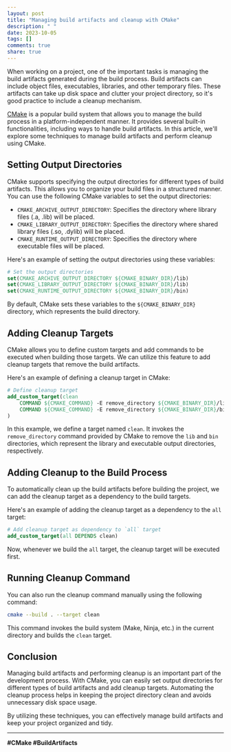 ```yaml
---
layout: post
title: "Managing build artifacts and cleanup with CMake"
description: " "
date: 2023-10-05
tags: []
comments: true
share: true
---
```


When working on a project, one of the important tasks is managing the build artifacts generated during the build process. Build artifacts can include object files, executables, libraries, and other temporary files. These artifacts can take up disk space and clutter your project directory, so it's good practice to include a cleanup mechanism.

[CMake](https://cmake.org/) is a popular build system that allows you to manage the build process in a platform-independent manner. It provides several built-in functionalities, including ways to handle build artifacts. In this article, we'll explore some techniques to manage build artifacts and perform cleanup using CMake.

## Setting Output Directories

CMake supports specifying the output directories for different types of build artifacts. This allows you to organize your build files in a structured manner. You can use the following CMake variables to set the output directories:

- `CMAKE_ARCHIVE_OUTPUT_DIRECTORY`: Specifies the directory where library files (.a, .lib) will be placed.
- `CMAKE_LIBRARY_OUTPUT_DIRECTORY`: Specifies the directory where shared library files (.so, .dylib) will be placed.
- `CMAKE_RUNTIME_OUTPUT_DIRECTORY`: Specifies the directory where executable files will be placed.

Here's an example of setting the output directories using these variables:

```cmake
# Set the output directories
set(CMAKE_ARCHIVE_OUTPUT_DIRECTORY ${CMAKE_BINARY_DIR}/lib)
set(CMAKE_LIBRARY_OUTPUT_DIRECTORY ${CMAKE_BINARY_DIR}/lib)
set(CMAKE_RUNTIME_OUTPUT_DIRECTORY ${CMAKE_BINARY_DIR}/bin)
```

By default, CMake sets these variables to the `${CMAKE_BINARY_DIR}` directory, which represents the build directory.

## Adding Cleanup Targets

CMake allows you to define custom targets and add commands to be executed when building those targets. We can utilize this feature to add cleanup targets that remove the build artifacts.

Here's an example of defining a cleanup target in CMake:

```cmake
# Define cleanup target
add_custom_target(clean
    COMMAND ${CMAKE_COMMAND} -E remove_directory ${CMAKE_BINARY_DIR}/lib
    COMMAND ${CMAKE_COMMAND} -E remove_directory ${CMAKE_BINARY_DIR}/bin
)
```

In this example, we define a target named `clean`. It invokes the `remove_directory` command provided by CMake to remove the `lib` and `bin` directories, which represent the library and executable output directories, respectively.

## Adding Cleanup to the Build Process

To automatically clean up the build artifacts before building the project, we can add the cleanup target as a dependency to the build targets.

Here's an example of adding the cleanup target as a dependency to the `all` target:

```cmake
# Add cleanup target as dependency to `all` target
add_custom_target(all DEPENDS clean)
```

Now, whenever we build the `all` target, the cleanup target will be executed first.

## Running Cleanup Command

You can also run the cleanup command manually using the following command:

```bash
cmake --build . --target clean
```

This command invokes the build system (Make, Ninja, etc.) in the current directory and builds the `clean` target.

## Conclusion

Managing build artifacts and performing cleanup is an important part of the development process. With CMake, you can easily set output directories for different types of build artifacts and add cleanup targets. Automating the cleanup process helps in keeping the project directory clean and avoids unnecessary disk space usage.

By utilizing these techniques, you can effectively manage build artifacts and keep your project organized and tidy.

---

**#CMake #BuildArtifacts**